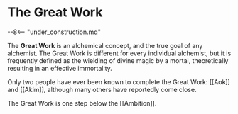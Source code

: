 # The Great Work

--8<-- "under_construction.md"

The **Great Work** is an alchemical concept, and the true goal of any alchemist. The Great Work is different for every individual alchemist, but it is frequently defined as the wielding of divine magic by a mortal, theoretically resulting in an effective immortality.

Only two people have ever been known to complete the Great Work: [[Aok]] and [[Akim]], although many others have reportedly come close.

The Great Work is one step below the [[Ambition]].